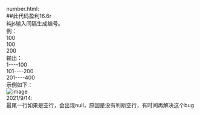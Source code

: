 number.html:  
##此代码盈利16.6r  
纯js输入间隔生成编号。  
例：  
100  
100  
200  
输出：  
1----100  
101----200  
201----400    
示例如下：  
![image](https://user-images.githubusercontent.com/50273609/133199505-d22ee99c-24d6-41f5-96ee-8666b9283e2b.png)  
2021/9/14:  
最尾一行如果是空行，会出现null，原因是没有判断空行，有时间再解决这个bug  
